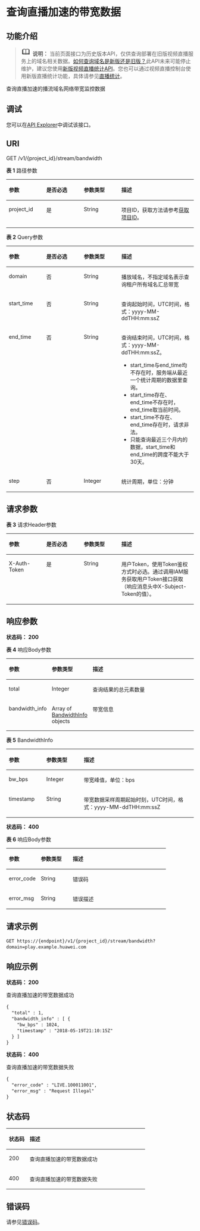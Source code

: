 # 查询直播加速的带宽数据<a name="live_03_0014"></a>

## 功能介绍<a name="section95841251793"></a>

>![](public_sys-resources/icon-note.gif) **说明：** 
>当前页面接口为历史版本API，仅供查询部署在旧版视频直播服务上的域名相关数据。[如何查询域名是新版还是旧版？](https://support.huaweicloud.com/usermanual-live/live_01_0055.html)此API未来可能停止维护，建议您使用[新版视频直播统计API](查询播放带宽趋势接口.md)。您也可以通过视频直播控制台使用新版直播统计功能，具体请参见[直播统计](https://support.huaweicloud.com/usermanual-live/live_01_0062.html)。

查询直播加速的播流域名网络带宽监控数据

## 调试<a name="section5587451999"></a>

您可以在[API Explorer](https://apiexplorer.developer.huaweicloud.com/apiexplorer/doc?product=Live&api=ShowBandwidth)中调试该接口。

## URI<a name="section1358819514918"></a>

GET /v1/\{project\_id\}/stream/bandwidth

**表 1**  路径参数

<a name="table1959216518915"></a>
<table><thead align="left"><tr id="row185901251894"><th class="cellrowborder" valign="top" width="20%" id="mcps1.2.5.1.1"><p id="p759220518917"><a name="p759220518917"></a><a name="p759220518917"></a>参数</p>
</th>
<th class="cellrowborder" valign="top" width="20%" id="mcps1.2.5.1.2"><p id="p15937518912"><a name="p15937518912"></a><a name="p15937518912"></a>是否必选</p>
</th>
<th class="cellrowborder" valign="top" width="20%" id="mcps1.2.5.1.3"><p id="p10594155494"><a name="p10594155494"></a><a name="p10594155494"></a>参数类型</p>
</th>
<th class="cellrowborder" valign="top" width="40%" id="mcps1.2.5.1.4"><p id="p459555390"><a name="p459555390"></a><a name="p459555390"></a>描述</p>
</th>
</tr>
</thead>
<tbody><tr id="row9591125399"><td class="cellrowborder" valign="top" width="20%" headers="mcps1.2.5.1.1 "><p id="p125965514918"><a name="p125965514918"></a><a name="p125965514918"></a>project_id</p>
</td>
<td class="cellrowborder" valign="top" width="20%" headers="mcps1.2.5.1.2 "><p id="p17597452914"><a name="p17597452914"></a><a name="p17597452914"></a>是</p>
</td>
<td class="cellrowborder" valign="top" width="20%" headers="mcps1.2.5.1.3 "><p id="p1259818510919"><a name="p1259818510919"></a><a name="p1259818510919"></a>String</p>
</td>
<td class="cellrowborder" valign="top" width="40%" headers="mcps1.2.5.1.4 "><p id="p1599353917"><a name="p1599353917"></a><a name="p1599353917"></a>项目ID，获取方法请参考<a href="获取项目ID.md">获取项目ID</a>。</p>
</td>
</tr>
</tbody>
</table>

**表 2**  Query参数

<a name="table17601051597"></a>
<table><thead align="left"><tr id="row1360085896"><th class="cellrowborder" valign="top" width="20%" id="mcps1.2.5.1.1"><p id="p1660218510912"><a name="p1660218510912"></a><a name="p1660218510912"></a>参数</p>
</th>
<th class="cellrowborder" valign="top" width="20%" id="mcps1.2.5.1.2"><p id="p3603651795"><a name="p3603651795"></a><a name="p3603651795"></a>是否必选</p>
</th>
<th class="cellrowborder" valign="top" width="20%" id="mcps1.2.5.1.3"><p id="p146031457917"><a name="p146031457917"></a><a name="p146031457917"></a>参数类型</p>
</th>
<th class="cellrowborder" valign="top" width="40%" id="mcps1.2.5.1.4"><p id="p1960414519911"><a name="p1960414519911"></a><a name="p1960414519911"></a>描述</p>
</th>
</tr>
</thead>
<tbody><tr id="row12600651791"><td class="cellrowborder" valign="top" width="20%" headers="mcps1.2.5.1.1 "><p id="p56051651592"><a name="p56051651592"></a><a name="p56051651592"></a>domain</p>
</td>
<td class="cellrowborder" valign="top" width="20%" headers="mcps1.2.5.1.2 "><p id="p160612511916"><a name="p160612511916"></a><a name="p160612511916"></a>否</p>
</td>
<td class="cellrowborder" valign="top" width="20%" headers="mcps1.2.5.1.3 "><p id="p1060712512918"><a name="p1060712512918"></a><a name="p1060712512918"></a>String</p>
</td>
<td class="cellrowborder" valign="top" width="40%" headers="mcps1.2.5.1.4 "><p id="p166071352915"><a name="p166071352915"></a><a name="p166071352915"></a>播放域名，不指定域名表示查询租户所有域名汇总带宽</p>
</td>
</tr>
<tr id="row106001752910"><td class="cellrowborder" valign="top" width="20%" headers="mcps1.2.5.1.1 "><p id="p960875595"><a name="p960875595"></a><a name="p960875595"></a>start_time</p>
</td>
<td class="cellrowborder" valign="top" width="20%" headers="mcps1.2.5.1.2 "><p id="p1960915398"><a name="p1960915398"></a><a name="p1960915398"></a>否</p>
</td>
<td class="cellrowborder" valign="top" width="20%" headers="mcps1.2.5.1.3 "><p id="p14610350914"><a name="p14610350914"></a><a name="p14610350914"></a>String</p>
</td>
<td class="cellrowborder" valign="top" width="40%" headers="mcps1.2.5.1.4 "><p id="p106111256911"><a name="p106111256911"></a><a name="p106111256911"></a>查询起始时间，UTC时间，格式：yyyy-MM-ddTHH:mm:ssZ</p>
</td>
</tr>
<tr id="row2600115399"><td class="cellrowborder" valign="top" width="20%" headers="mcps1.2.5.1.1 "><p id="p146121512910"><a name="p146121512910"></a><a name="p146121512910"></a>end_time</p>
</td>
<td class="cellrowborder" valign="top" width="20%" headers="mcps1.2.5.1.2 "><p id="p126131651499"><a name="p126131651499"></a><a name="p126131651499"></a>否</p>
</td>
<td class="cellrowborder" valign="top" width="20%" headers="mcps1.2.5.1.3 "><p id="p3614205999"><a name="p3614205999"></a><a name="p3614205999"></a>String</p>
</td>
<td class="cellrowborder" valign="top" width="40%" headers="mcps1.2.5.1.4 "><p id="p146157520917"><a name="p146157520917"></a><a name="p146157520917"></a>查询结束时间，UTC时间，格式：yyyy-MM-ddTHH:mm:ssZ。</p>
<a name="ul16616251699"></a><a name="ul16616251699"></a><ul id="ul16616251699"><li>start_time与end_time均不存在时，服务端从最近一个统计周期的数据里查询。</li><li>start_time存在、end_time不存在时，end_time取当前时间。</li><li>start_time不存在、end_time存在时，请求非法。</li><li>只能查询最近三个月内的数据，start_time和end_time的跨度不能大于30天。</li></ul>
</td>
</tr>
<tr id="row206002514919"><td class="cellrowborder" valign="top" width="20%" headers="mcps1.2.5.1.1 "><p id="p136205513912"><a name="p136205513912"></a><a name="p136205513912"></a>step</p>
</td>
<td class="cellrowborder" valign="top" width="20%" headers="mcps1.2.5.1.2 "><p id="p4621851298"><a name="p4621851298"></a><a name="p4621851298"></a>否</p>
</td>
<td class="cellrowborder" valign="top" width="20%" headers="mcps1.2.5.1.3 "><p id="p7622651494"><a name="p7622651494"></a><a name="p7622651494"></a>Integer</p>
</td>
<td class="cellrowborder" valign="top" width="40%" headers="mcps1.2.5.1.4 "><p id="p1623195899"><a name="p1623195899"></a><a name="p1623195899"></a>统计周期，单位：分钟</p>
</td>
</tr>
</tbody>
</table>

## 请求参数<a name="section166231551995"></a>

**表 3**  请求Header参数

<a name="HeaderParameter"></a>
<table><thead align="left"><tr id="row26251856918"><th class="cellrowborder" valign="top" width="20%" id="mcps1.2.5.1.1"><p id="p86261251914"><a name="p86261251914"></a><a name="p86261251914"></a>参数</p>
</th>
<th class="cellrowborder" valign="top" width="20%" id="mcps1.2.5.1.2"><p id="p11627651295"><a name="p11627651295"></a><a name="p11627651295"></a>是否必选</p>
</th>
<th class="cellrowborder" valign="top" width="20%" id="mcps1.2.5.1.3"><p id="p10628135892"><a name="p10628135892"></a><a name="p10628135892"></a>参数类型</p>
</th>
<th class="cellrowborder" valign="top" width="40%" id="mcps1.2.5.1.4"><p id="p106291517918"><a name="p106291517918"></a><a name="p106291517918"></a>描述</p>
</th>
</tr>
</thead>
<tbody><tr id="row26259512912"><td class="cellrowborder" valign="top" width="20%" headers="mcps1.2.5.1.1 "><p id="p46301151097"><a name="p46301151097"></a><a name="p46301151097"></a>X-Auth-Token</p>
</td>
<td class="cellrowborder" valign="top" width="20%" headers="mcps1.2.5.1.2 "><p id="p12631165691"><a name="p12631165691"></a><a name="p12631165691"></a>是</p>
</td>
<td class="cellrowborder" valign="top" width="20%" headers="mcps1.2.5.1.3 "><p id="p14632135999"><a name="p14632135999"></a><a name="p14632135999"></a>String</p>
</td>
<td class="cellrowborder" valign="top" width="40%" headers="mcps1.2.5.1.4 "><p id="p16334512916"><a name="p16334512916"></a><a name="p16334512916"></a>用户Token，使用Token鉴权方式时必选。通过调用IAM服务获取用户Token接口获取（响应消息头中X-Subject-Token的值）。</p>
</td>
</tr>
</tbody>
</table>

## 响应参数<a name="section14634155690"></a>

**状态码： 200**

**表 4**  响应Body参数

<a name="responseParameter"></a>
<table><thead align="left"><tr id="row663611511916"><th class="cellrowborder" valign="top" width="20%" id="mcps1.2.4.1.1"><p id="p86382052099"><a name="p86382052099"></a><a name="p86382052099"></a>参数</p>
</th>
<th class="cellrowborder" valign="top" width="20%" id="mcps1.2.4.1.2"><p id="p86381651694"><a name="p86381651694"></a><a name="p86381651694"></a>参数类型</p>
</th>
<th class="cellrowborder" valign="top" width="60%" id="mcps1.2.4.1.3"><p id="p26391457916"><a name="p26391457916"></a><a name="p26391457916"></a>描述</p>
</th>
</tr>
</thead>
<tbody><tr id="row106360513917"><td class="cellrowborder" valign="top" width="20%" headers="mcps1.2.4.1.1 "><p id="p136401514920"><a name="p136401514920"></a><a name="p136401514920"></a>total</p>
</td>
<td class="cellrowborder" valign="top" width="20%" headers="mcps1.2.4.1.2 "><p id="p564115513915"><a name="p564115513915"></a><a name="p564115513915"></a>Integer</p>
</td>
<td class="cellrowborder" valign="top" width="60%" headers="mcps1.2.4.1.3 "><p id="p964255695"><a name="p964255695"></a><a name="p964255695"></a>查询结果的总元素数量</p>
</td>
</tr>
<tr id="row6636551492"><td class="cellrowborder" valign="top" width="20%" headers="mcps1.2.4.1.1 "><p id="p96431352911"><a name="p96431352911"></a><a name="p96431352911"></a>bandwidth_info</p>
</td>
<td class="cellrowborder" valign="top" width="20%" headers="mcps1.2.4.1.2 "><p id="p166431056910"><a name="p166431056910"></a><a name="p166431056910"></a>Array of <a href="#response_BandwidthInfo">BandwidthInfo</a> objects</p>
</td>
<td class="cellrowborder" valign="top" width="60%" headers="mcps1.2.4.1.3 "><p id="p26441653914"><a name="p26441653914"></a><a name="p26441653914"></a>带宽信息</p>
</td>
</tr>
</tbody>
</table>

**表 5**  BandwidthInfo

<a name="response_BandwidthInfo"></a>
<table><thead align="left"><tr id="row1264525790"><th class="cellrowborder" valign="top" width="20%" id="mcps1.2.4.1.1"><p id="p1964710514910"><a name="p1964710514910"></a><a name="p1964710514910"></a>参数</p>
</th>
<th class="cellrowborder" valign="top" width="20%" id="mcps1.2.4.1.2"><p id="p20648145896"><a name="p20648145896"></a><a name="p20648145896"></a>参数类型</p>
</th>
<th class="cellrowborder" valign="top" width="60%" id="mcps1.2.4.1.3"><p id="p206491252915"><a name="p206491252915"></a><a name="p206491252915"></a>描述</p>
</th>
</tr>
</thead>
<tbody><tr id="row864514511911"><td class="cellrowborder" valign="top" width="20%" headers="mcps1.2.4.1.1 "><p id="p176501951593"><a name="p176501951593"></a><a name="p176501951593"></a>bw_bps</p>
</td>
<td class="cellrowborder" valign="top" width="20%" headers="mcps1.2.4.1.2 "><p id="p66501351914"><a name="p66501351914"></a><a name="p66501351914"></a>Integer</p>
</td>
<td class="cellrowborder" valign="top" width="60%" headers="mcps1.2.4.1.3 "><p id="p06511958919"><a name="p06511958919"></a><a name="p06511958919"></a>带宽峰值，单位：bps</p>
</td>
</tr>
<tr id="row146451651910"><td class="cellrowborder" valign="top" width="20%" headers="mcps1.2.4.1.1 "><p id="p865295992"><a name="p865295992"></a><a name="p865295992"></a>timestamp</p>
</td>
<td class="cellrowborder" valign="top" width="20%" headers="mcps1.2.4.1.2 "><p id="p186534512919"><a name="p186534512919"></a><a name="p186534512919"></a>String</p>
</td>
<td class="cellrowborder" valign="top" width="60%" headers="mcps1.2.4.1.3 "><p id="p36531352098"><a name="p36531352098"></a><a name="p36531352098"></a>带宽数据采样周期起始时刻，UTC时间，格式：yyyy-MM-ddTHH:mm:ssZ</p>
</td>
</tr>
</tbody>
</table>

**状态码： 400**

**表 6**  响应Body参数

<a name="table18655151593"></a>
<table><thead align="left"><tr id="row56551051194"><th class="cellrowborder" valign="top" width="20%" id="mcps1.2.4.1.1"><p id="p2657185891"><a name="p2657185891"></a><a name="p2657185891"></a>参数</p>
</th>
<th class="cellrowborder" valign="top" width="20%" id="mcps1.2.4.1.2"><p id="p126572056912"><a name="p126572056912"></a><a name="p126572056912"></a>参数类型</p>
</th>
<th class="cellrowborder" valign="top" width="60%" id="mcps1.2.4.1.3"><p id="p136581257917"><a name="p136581257917"></a><a name="p136581257917"></a>描述</p>
</th>
</tr>
</thead>
<tbody><tr id="row186551751897"><td class="cellrowborder" valign="top" width="20%" headers="mcps1.2.4.1.1 "><p id="p7659185297"><a name="p7659185297"></a><a name="p7659185297"></a>error_code</p>
</td>
<td class="cellrowborder" valign="top" width="20%" headers="mcps1.2.4.1.2 "><p id="p17661757920"><a name="p17661757920"></a><a name="p17661757920"></a>String</p>
</td>
<td class="cellrowborder" valign="top" width="60%" headers="mcps1.2.4.1.3 "><p id="p36631151491"><a name="p36631151491"></a><a name="p36631151491"></a>错误码</p>
</td>
</tr>
<tr id="row18655115992"><td class="cellrowborder" valign="top" width="20%" headers="mcps1.2.4.1.1 "><p id="p116641058915"><a name="p116641058915"></a><a name="p116641058915"></a>error_msg</p>
</td>
<td class="cellrowborder" valign="top" width="20%" headers="mcps1.2.4.1.2 "><p id="p1466510513920"><a name="p1466510513920"></a><a name="p1466510513920"></a>String</p>
</td>
<td class="cellrowborder" valign="top" width="60%" headers="mcps1.2.4.1.3 "><p id="p96661551193"><a name="p96661551193"></a><a name="p96661551193"></a>错误描述</p>
</td>
</tr>
</tbody>
</table>

## 请求示例<a name="section96661451595"></a>

```
GET https://{endpoint}/v1/{project_id}/stream/bandwidth?domain=play.example.huawei.com
```

## 响应示例<a name="section16689510912"></a>

**状态码： 200**

查询直播加速的带宽数据成功

```
{
  "total" : 1,
  "bandwidth_info" : [ {
    "bw_bps" : 1024,
    "timestamp" : "2018-05-19T21:10:15Z"
  } ]
}
```

**状态码： 400**

查询直播加速的带宽数据失败

```
{
  "error_code" : "LIVE.100011001",
  "error_msg" : "Request Illegal"
}
```

## 状态码<a name="section5681105697"></a>

<a name="status_code"></a>
<table><thead align="left"><tr id="row9682954918"><th class="cellrowborder" valign="top" width="15%" id="mcps1.1.3.1.1"><p id="p6683551298"><a name="p6683551298"></a><a name="p6683551298"></a>状态码</p>
</th>
<th class="cellrowborder" valign="top" width="85%" id="mcps1.1.3.1.2"><p id="p126841251695"><a name="p126841251695"></a><a name="p126841251695"></a>描述</p>
</th>
</tr>
</thead>
<tbody><tr id="row156821651897"><td class="cellrowborder" valign="top" width="15%" headers="mcps1.1.3.1.1 "><p id="p3685255917"><a name="p3685255917"></a><a name="p3685255917"></a>200</p>
</td>
<td class="cellrowborder" valign="top" width="85%" headers="mcps1.1.3.1.2 "><p id="p56861551796"><a name="p56861551796"></a><a name="p56861551796"></a>查询直播加速的带宽数据成功</p>
</td>
</tr>
<tr id="row146821051994"><td class="cellrowborder" valign="top" width="15%" headers="mcps1.1.3.1.1 "><p id="p1868725499"><a name="p1868725499"></a><a name="p1868725499"></a>400</p>
</td>
<td class="cellrowborder" valign="top" width="85%" headers="mcps1.1.3.1.2 "><p id="p868712514919"><a name="p868712514919"></a><a name="p868712514919"></a>查询直播加速的带宽数据失败</p>
</td>
</tr>
</tbody>
</table>

## 错误码<a name="section1468814512914"></a>

请参见[错误码](错误码.md)。

